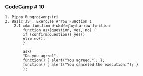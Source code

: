 ### CodeCamp # 10
    1. Pipop Rungrojwongsiri
    2. Basic JS : Exercise Arrow Function 1
        2.1 แปลง function ข้างล่างให้อยู่ในรูป arrow function
            function ask(question, yes, no) {
            if (confirm(question)) yes()
            else no();
            }

            ask(
            "Do you agree?",
            function() { alert("You agreed."); },
            function() { alert("You canceled the execution."); }
            );
